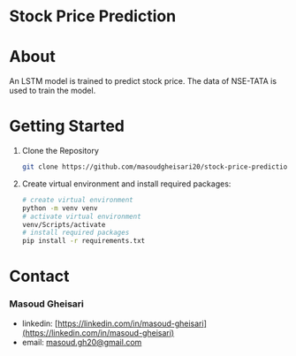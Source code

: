# Stock Price Prediction

# About

An LSTM model is trained to predict stock price. The data of NSE-TATA is used to train the model.

# Getting Started

1. Clone the Repository

   ```bash
   git clone https://github.com/masoudgheisari20/stock-price-prediction.git
   ```

2. Create virtual environment and install required packages:

   ```bash
   # create virtual environment
   python -m venv venv
   # activate virtual environment
   venv/Scripts/activate
   # install required packages
   pip install -r requirements.txt
   ```

# Contact

### Masoud Gheisari

- linkedin: [https://linkedin.com/in/masoud-gheisari](https://linkedin.com/in/masoud-gheisari)
- email: masoud.gh20@gmail.com
